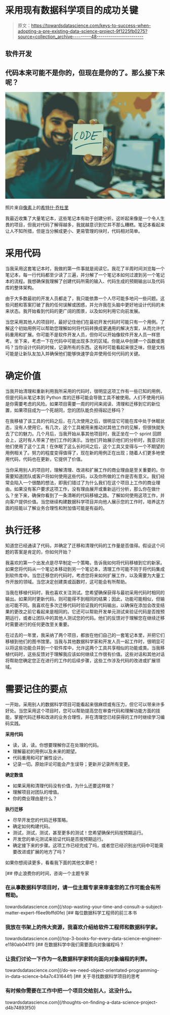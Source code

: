 # 采用现有数据科学项目的成功关键

> 原文：<https://towardsdatascience.com/keys-to-success-when-adopting-a-pre-existing-data-science-project-9f1225fb0275?source=collection_archive---------48----------------------->

## 软件开发

## 代码本来可能不是你的，但现在是你的了。那么接下来呢？

![](img/9ffaf9b0ba4968247576004241e9fc8e.png)

照片来自[像素](https://www.pexels.com/)上的[希特什·乔杜里](https://www.pexels.com/@hiteshchoudhary)

我最近收集了大量笔记本，这些笔记本有助于创建分析。这听起来像是一个令人生畏的项目，但我对代码了解得越多，我就越意识到它并不那么糟糕。笔记本看起来让人不知所措，但是当分解成更小、更易管理的块时，代码相对简单。

# **采用代码**

当我采用这套笔记本时，我做的第一件事就是阅读它。我花了半周时间浏览每一个笔记本，每一行代码都至少读了三遍，并分解了一个笔记本如何过渡到另一个笔记本的流程。我想确保我理解了创建代码所需的输入、代码生成的预期输出以及代码库的整体架构。

由于大多数最初的开发人员都走了，我只能依靠一个人尽可能多地问一些问题。这些问题和答案打破了我的任何误解或困惑，并允许我在头脑中更好地设计代码的未来状态。我开始看到代码的更广阔的图景，以及如何利用它向前发展。

当您采用其他人的项目时，最好记住他们在最初开发代码时可能只有一个用例。了解这个初始用例可以帮助您理解如何将代码转换成更通用的解决方案，从而允许代码重用和扩展。你可能不是软件开发人员，但你可以开始像软件开发人员一样思考。坐下来，考虑一下在代码中可能出现多次的区域。你能从中创建一个函数或类吗？当你设计代码的时候，记录所有的东西。这有时可能看起来很乏味，但是文档可能是让新队友加入并确保他们能够快速学会并使用任何代码的关键。

# 确定价值

当我开始清理和重新利用我所采用的代码时，很明显这项工作有一些已知的用例，但是代码从笔记本到 Python 库的迁移可能会导致工具不被使用。人们不使用代码是你需要考虑的风险。如果项目需要一周的时间来阅读、清理和迁移到它的新位置，如果项目成为一个死胡同，您的团队能负担得起迁移吗？

在我移植了该工具的代码之后，在几次使用之后，很明显它可能在库中处于休眠状态，没有人使用它。有几次，这个工具被用来推动对其他工作的见解，但很快就失去了它的魅力。几个月后，当我开始从事其他项目时，我正坐在一个 sprint 回顾会上，这时有人带来了他们工作的演示。当他们开始展示他们的分析时，我意识到他们使用了这个工具！在休眠了这么长时间之后，这个工具又变得与一个不期望的用例相关了。努力的程度变得值得了，现在新的用例正在出现；随着人们更多地使用代码，代码也在更新，它提供了价值。

当你采用别人的项目时，理解清理、改进和扩展工作的商业理由是至关重要的。你需要知道团队或客户将如何使用这些代码，以及你所做的工作是否有意义。我们经常会陷入一个很酷的想法，即我们错过了为什么我们在这个项目上工作的商业理由。如果没有客户要求这项工作，没有理由展开或重新运行分析，那么你在做什么？坐下来，确保你看到了一条清晰的代码移植之路。了解如何使用这项工作，并向客户提供价值。当您继续构建数据科学项目并向他人展示您的工作时，培养这方面的技能以了解业务合理性和附加值可能是有益的。

# 执行迁移

知道您已经通读了代码，并确定了迁移和清理代码的工作量是否值得。假设这个问题的答案是肯定的，你如何开始？

我喜欢的第一个出发点是尽早制定一个策略，告诉我如何将代码移植到它的新家。如果您将代码从一个笔记本移动到另一个笔记本，清理工作可能不同于将代码集成到软件库中。当您迁移您的代码时，考虑您将来如何扩展工作，以及需要为大量工作开放的领域。当您决定创建类或函数时，这可能会有所帮助。

当我在移植代码时，我也喜欢关注测试。您希望确保获得与最初采用代码时相同的输出。如果同时更新代码，则可能得不到相同的结果；因此，功能可能相似，但输出可能不同。我喜欢在多次迁移代码时验证我的代码输出，以确保在添加会改变结果的更改之前它看起来是相同的。它还可以帮助开发单元测试来验证代码是否按预期运行，或者让团队中的其他人测试您的代码。他们的反馈对于理解您在继续迁移时需要进行的任何更改至关重要。

在过去的一年里，我采纳了两个项目，都放在他们自己的一套笔记本里，并把它们移植到他们的图书馆里。当我与其他数据科学家和开发人员一起工作时，很明显可以将这些功能合并到一个软件库中，允许这两个工具共享相似的功能或类。当我移植代码时，这些反馈对于理解我应该如何继续工作很有价值。这些对话和其他对话将帮助您确定您正在进行的工作的后续步骤，这些工作涉及代码的改进或扩展领域。

# 需要记住的要点

一开始，采用别人的数据科学项目可能看起来很麻烦或有压力，但它可以带来许多好处。当您采用这个项目时，您可以帮助提高您在审查代码和理解功能方面的技能，掌握代码迁移和改进的业务合理性，并在清理您已经获得的工作时继续学习编码实践。

**采用代码**

*   读，读，读。你想要理解你正在处理的代码。
*   理解最初的用例以及未来的期望。
*   代码重用和可扩展性设计。
*   记录一切。原始评论可能会产生误导；更新并记录所有变更。

**确定数值**

*   如果采用和清理代码没有价值，为什么还要这样做？
*   理解项目对团队的增值。
*   你的商业理由是什么？

**执行迁移**

*   尽早开发您的代码迁移策略。
*   确定如何构建代码。
*   测试，测试，测试，甚至更多的测试！您希望确保代码按预期运行。
*   开发您的单元测试来验证代码是否按预期运行。
*   确定接下来的步骤。这项工作已经完成了吗，或者您已经识别出代码中可能需要改进或扩展的地方了吗？

如果你想阅读更多，看看我下面的其他文章吧！

[](/stop-wasting-your-time-and-consult-a-subject-matter-expert-f6ee9bffd0fe) [## 停止浪费你的时间，咨询一个主题专家

### 在从事数据科学项目时，请一位主题专家来审查您的工作可能会有所帮助。

towardsdatascience.com](/stop-wasting-your-time-and-consult-a-subject-matter-expert-f6ee9bffd0fe) [](/top-3-books-for-every-data-science-engineer-e1180ab041f1) [## 每位数据科学工程师的前三本书

### 我放在书架上的伟大资源，我喜欢介绍给软件工程师和数据科学家。

towardsdatascience.com](/top-3-books-for-every-data-science-engineer-e1180ab041f1) [](/do-we-need-object-orientated-programming-in-data-science-b4a7c431644f) [## 在数据科学中我们需要面向对象编程吗？

### 让我们讨论一下作为一名数据科学家转向面向对象编程的利弊。

towardsdatascience.com](/do-we-need-object-orientated-programming-in-data-science-b4a7c431644f) [](/thoughts-on-finding-a-data-science-project-d4b74893f50) [## 关于寻找数据科学项目的思考

### 有时候你需要在工作中把一个项目交给别人，这没什么。

towardsdatascience.com](/thoughts-on-finding-a-data-science-project-d4b74893f50)